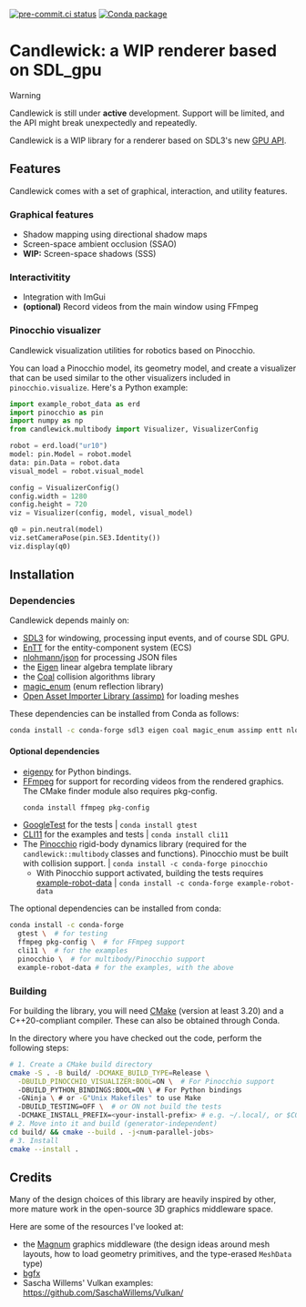 [![pre-commit.ci status](https://results.pre-commit.ci/badge/github/Simple-Robotics/candlewick/main.svg)](https://results.pre-commit.ci/latest/github/Simple-Robotics/candlewick/main)
[![Conda package](https://img.shields.io/conda/vn/conda-forge/candlewick.svg)](https://anaconda.org/conda-forge/candlewick)


# Candlewick: a WIP renderer based on SDL_gpu

> [!WARNING]
> Candlewick is still under **active** development. Support will be limited, and the API might break unexpectedly and repeatedly.


Candlewick is a WIP library for a renderer based on SDL3's new [GPU API](https://wiki.libsdl.org/SDL3/CategoryGPU).

## Features

Candlewick comes with a set of graphical, interaction, and utility features.

### Graphical features

* Shadow mapping using directional shadow maps
* Screen-space ambient occlusion (SSAO)
* **WIP:** Screen-space shadows (SSS)

### Interactivitity

* Integration with ImGui
* **(optional)** Record videos from the main window using FFmpeg

### Pinocchio visualizer

Candlewick visualization utilities for robotics based on Pinocchio.

You can load a Pinocchio model, its geometry model, and create a visualizer that can be used similar to the other visualizers included in `pinocchio.visualize`.
Here's a Python example:

```python
import example_robot_data as erd
import pinocchio as pin
import numpy as np
from candlewick.multibody import Visualizer, VisualizerConfig

robot = erd.load("ur10")
model: pin.Model = robot.model
data: pin.Data = robot.data
visual_model = robot.visual_model

config = VisualizerConfig()
config.width = 1280
config.height = 720
viz = Visualizer(config, model, visual_model)

q0 = pin.neutral(model)
viz.setCameraPose(pin.SE3.Identity())
viz.display(q0)
```


## Installation

### Dependencies

Candlewick depends mainly on:

* [SDL3](https://github.com/libsdl-org/SDL/) for windowing, processing input events, and of course SDL GPU.
* [EnTT](https://github.com/skypjack/entt/) for the entity-component system (ECS)
* [nlohmann/json](https://github.com/nlohmann/json) for processing JSON files
* the [Eigen](https://gitlab.com/libeigen/eigen/) linear algebra template library
* the [Coal](https://github.com/coal-library/coal) collision algorithms library
* [magic_enum](https://github.com/Neargye/magic_enum) (enum reflection library)
* [Open Asset Importer Library (assimp)](https://assimp-docs.readthedocs.io/en/latest/) for loading meshes

These dependencies can be installed from Conda as follows:
```bash
conda install -c conda-forge sdl3 eigen coal magic_enum assimp entt nlohmann_json
```

#### Optional dependencies

* [eigenpy](https://github.com/stack-of-tasks/eigenpy) for Python bindings.
* [FFmpeg](https://ffmpeg.org/) for support for recording videos from the rendered graphics. The CMake finder module also requires pkg-config.
  ```bash
  conda install ffmpeg pkg-config
  ```
* [GoogleTest](https://github.com/google/googletest) for the tests | `conda install gtest`
* [CLI11](https://github.com/CLIUtils/CLI11) for the examples and tests | `conda install cli11`
* The [Pinocchio](https://github.com/stack-of-tasks/pinocchio) rigid-body dynamics library (required for the `candlewick::multibody` classes and functions). Pinocchio must be built with collision support. | `conda install -c conda-forge pinocchio`
  * With Pinocchio support activated, building the tests requires [example-robot-data](https://github.com/Gepetto/example-robot-data) | `conda install -c conda-forge example-robot-data`

The optional dependencies can be installed from conda:
```bash
conda install -c conda-forge
  gtest \  # for testing
  ffmpeg pkg-config \  # for FFmpeg support
  cli11 \  # for the examples
  pinocchio \  # for multibody/Pinocchio support
  example-robot-data # for the examples, with the above
```

### Building

For building the library, you will need [CMake](https://cmake.org/) (version at least 3.20) and a C++20-compliant compiler. These can also be obtained through Conda.

In the directory where you have checked out the code, perform the following steps:
```bash
# 1. Create a CMake build directory
cmake -S . -B build/ -DCMAKE_BUILD_TYPE=Release \
  -DBUILD_PINOCCHIO_VISUALIZER:BOOL=ON \  # For Pinocchio support
  -DBUILD_PYTHON_BINDINGS:BOOL=ON \ # For Python bindings
  -GNinja \ # or -G"Unix Makefiles" to use Make
  -DBUILD_TESTING=OFF \  # or ON not build the tests
  -DCMAKE_INSTALL_PREFIX=<your-install-prefix> # e.g. ~/.local/, or $CONDA_PREFIX
# 2. Move into it and build (generator-independent)
cd build/ && cmake --build . -j<num-parallel-jobs>
# 3. Install
cmake --install .
```

## Credits

Many of the design choices of this library are heavily inspired by other, more mature work in the open-source 3D graphics middleware space.

Here are some of the resources I've looked at:

* the [Magnum](https://magnum.graphics/) graphics middleware (the design ideas around mesh layouts, how to load geometry primitives, and the type-erased `MeshData` type)
* [bgfx](https://github.com/bkaradzic/bgfx/)
* Sascha Willems' Vulkan examples: https://github.com/SaschaWillems/Vulkan/
